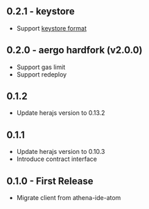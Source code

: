 ## 0.2.1 - keystore

- Support [keystore format](https://github.com/aergoio/aergo/pull/102)

## 0.2.0 - aergo hardfork (v2.0.0)

- Support gas limit
- Support redeploy

## 0.1.2

- Update herajs version to 0.13.2

## 0.1.1

- Update herajs version to 0.10.3
- Introduce contract interface

## 0.1.0 - First Release

- Migrate client from athena-ide-atom
